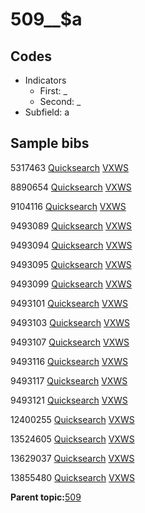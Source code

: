 # 509\_\_$a

## Codes

-   Indicators
    -   First: \_
    -   Second: \_
-   Subfield: a

## Sample bibs

5317463 [Quicksearch](https://search.library.yale.edu/catalog/5317463) [VXWS](http://prodorbis.library.yale.edu:7014/vxws/GetHoldingsService?bibId=5317463)

8890654 [Quicksearch](https://search.library.yale.edu/catalog/8890654) [VXWS](http://prodorbis.library.yale.edu:7014/vxws/GetHoldingsService?bibId=8890654)

9104116 [Quicksearch](https://search.library.yale.edu/catalog/9104116) [VXWS](http://prodorbis.library.yale.edu:7014/vxws/GetHoldingsService?bibId=9104116)

9493089 [Quicksearch](https://search.library.yale.edu/catalog/9493089) [VXWS](http://prodorbis.library.yale.edu:7014/vxws/GetHoldingsService?bibId=9493089)

9493094 [Quicksearch](https://search.library.yale.edu/catalog/9493094) [VXWS](http://prodorbis.library.yale.edu:7014/vxws/GetHoldingsService?bibId=9493094)

9493095 [Quicksearch](https://search.library.yale.edu/catalog/9493095) [VXWS](http://prodorbis.library.yale.edu:7014/vxws/GetHoldingsService?bibId=9493095)

9493099 [Quicksearch](https://search.library.yale.edu/catalog/9493099) [VXWS](http://prodorbis.library.yale.edu:7014/vxws/GetHoldingsService?bibId=9493099)

9493101 [Quicksearch](https://search.library.yale.edu/catalog/9493101) [VXWS](http://prodorbis.library.yale.edu:7014/vxws/GetHoldingsService?bibId=9493101)

9493103 [Quicksearch](https://search.library.yale.edu/catalog/9493103) [VXWS](http://prodorbis.library.yale.edu:7014/vxws/GetHoldingsService?bibId=9493103)

9493107 [Quicksearch](https://search.library.yale.edu/catalog/9493107) [VXWS](http://prodorbis.library.yale.edu:7014/vxws/GetHoldingsService?bibId=9493107)

9493116 [Quicksearch](https://search.library.yale.edu/catalog/9493116) [VXWS](http://prodorbis.library.yale.edu:7014/vxws/GetHoldingsService?bibId=9493116)

9493117 [Quicksearch](https://search.library.yale.edu/catalog/9493117) [VXWS](http://prodorbis.library.yale.edu:7014/vxws/GetHoldingsService?bibId=9493117)

9493121 [Quicksearch](https://search.library.yale.edu/catalog/9493121) [VXWS](http://prodorbis.library.yale.edu:7014/vxws/GetHoldingsService?bibId=9493121)

12400255 [Quicksearch](https://search.library.yale.edu/catalog/12400255) [VXWS](http://prodorbis.library.yale.edu:7014/vxws/GetHoldingsService?bibId=12400255)

13524605 [Quicksearch](https://search.library.yale.edu/catalog/13524605) [VXWS](http://prodorbis.library.yale.edu:7014/vxws/GetHoldingsService?bibId=13524605)

13629037 [Quicksearch](https://search.library.yale.edu/catalog/13629037) [VXWS](http://prodorbis.library.yale.edu:7014/vxws/GetHoldingsService?bibId=13629037)

13855480 [Quicksearch](https://search.library.yale.edu/catalog/13855480) [VXWS](http://prodorbis.library.yale.edu:7014/vxws/GetHoldingsService?bibId=13855480)

**Parent topic:**[509](../../tags/509/509.md)

